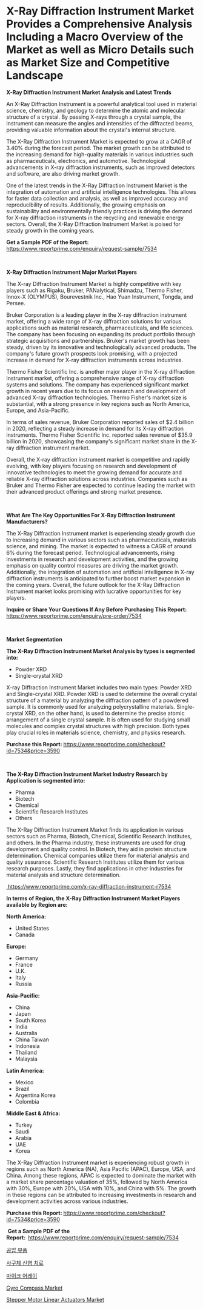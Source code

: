 <p><h1>X-Ray Diffraction Instrument Market Provides a Comprehensive Analysis Including a Macro Overview of the Market as well as Micro Details such as Market Size and Competitive Landscape</h1></p><p><strong>X-Ray Diffraction Instrument Market Analysis and Latest Trends</strong></p>
<p><p>An X-Ray Diffraction Instrument is a powerful analytical tool used in material science, chemistry, and geology to determine the atomic and molecular structure of a crystal. By passing X-rays through a crystal sample, the instrument can measure the angles and intensities of the diffracted beams, providing valuable information about the crystal's internal structure.</p><p>The X-Ray Diffraction Instrument Market is expected to grow at a CAGR of 3.40% during the forecast period. The market growth can be attributed to the increasing demand for high-quality materials in various industries such as pharmaceuticals, electronics, and automotive. Technological advancements in X-ray diffraction instruments, such as improved detectors and software, are also driving market growth.</p><p>One of the latest trends in the X-Ray Diffraction Instrument Market is the integration of automation and artificial intelligence technologies. This allows for faster data collection and analysis, as well as improved accuracy and reproducibility of results. Additionally, the growing emphasis on sustainability and environmentally friendly practices is driving the demand for X-ray diffraction instruments in the recycling and renewable energy sectors. Overall, the X-Ray Diffraction Instrument Market is poised for steady growth in the coming years.</p></p>
<p><strong>Get a Sample PDF of the Report:&nbsp;</strong> <a href="https://www.reportprime.com/enquiry/request-sample/7534">https://www.reportprime.com/enquiry/request-sample/7534</a></p>
<p>&nbsp;</p>
<p><strong>X-Ray Diffraction Instrument Major Market Players</strong></p>
<p><p>The X-ray Diffraction Instrument Market is highly competitive with key players such as Rigaku, Bruker, PANalytical, Shimadzu, Thermo Fisher, Innox-X (OLYMPUS), Bourevestnik Inc., Hao Yuan Instrument, Tongda, and Persee. </p><p>Bruker Corporation is a leading player in the X-ray diffraction instrument market, offering a wide range of X-ray diffraction solutions for various applications such as material research, pharmaceuticals, and life sciences. The company has been focusing on expanding its product portfolio through strategic acquisitions and partnerships. Bruker's market growth has been steady, driven by its innovative and technologically advanced products. The company's future growth prospects look promising, with a projected increase in demand for X-ray diffraction instruments across industries.</p><p>Thermo Fisher Scientific Inc. is another major player in the X-ray diffraction instrument market, offering a comprehensive range of X-ray diffraction systems and solutions. The company has experienced significant market growth in recent years due to its focus on research and development of advanced X-ray diffraction technologies. Thermo Fisher's market size is substantial, with a strong presence in key regions such as North America, Europe, and Asia-Pacific.</p><p>In terms of sales revenue, Bruker Corporation reported sales of $2.4 billion in 2020, reflecting a steady increase in demand for its X-ray diffraction instruments. Thermo Fisher Scientific Inc. reported sales revenue of $35.9 billion in 2020, showcasing the company's significant market share in the X-ray diffraction instrument market.</p><p>Overall, the X-ray diffraction instrument market is competitive and rapidly evolving, with key players focusing on research and development of innovative technologies to meet the growing demand for accurate and reliable X-ray diffraction solutions across industries. Companies such as Bruker and Thermo Fisher are expected to continue leading the market with their advanced product offerings and strong market presence.</p></p>
<p>&nbsp;</p>
<p><strong>What Are The Key Opportunities For X-Ray Diffraction Instrument Manufacturers?</strong></p>
<p><p>The X-Ray Diffraction Instrument market is experiencing steady growth due to increasing demand in various sectors such as pharmaceuticals, materials science, and mining. The market is expected to witness a CAGR of around 6% during the forecast period. Technological advancements, rising investments in research and development activities, and the growing emphasis on quality control measures are driving the market growth. Additionally, the integration of automation and artificial intelligence in X-ray diffraction instruments is anticipated to further boost market expansion in the coming years. Overall, the future outlook for the X-Ray Diffraction Instrument market looks promising with lucrative opportunities for key players.</p></p>
<p><strong>Inquire or Share Your Questions If Any Before Purchasing This Report:</strong> <a href="https://www.reportprime.com/enquiry/pre-order/7534">https://www.reportprime.com/enquiry/pre-order/7534</a></p>
<p>&nbsp;</p>
<p><strong>Market Segmentation</strong></p>
<p><strong>The X-Ray Diffraction Instrument Market Analysis by types is segmented into:</strong></p>
<p><ul><li>Powder XRD</li><li>Single-crystal XRD</li></ul></p>
<p><p>X-ray Diffraction Instrument Market includes two main types: Powder XRD and Single-crystal XRD. Powder XRD is used to determine the overall crystal structure of a material by analyzing the diffraction pattern of a powdered sample. It is commonly used for analyzing polycrystalline materials. Single-crystal XRD, on the other hand, is used to determine the precise atomic arrangement of a single crystal sample. It is often used for studying small molecules and complex crystal structures with high precision. Both types play crucial roles in materials science, chemistry, and physics research.</p></p>
<p><strong>Purchase this Report:&nbsp;</strong><a href="https://www.reportprime.com/checkout?id=7534&price=3590">https://www.reportprime.com/checkout?id=7534&price=3590</a></p>
<p>&nbsp;</p>
<p><strong>The X-Ray Diffraction Instrument Market Industry Research by Application is segmented into:</strong></p>
<p><ul><li>Pharma</li><li>Biotech</li><li>Chemical</li><li>Scientific Research Institutes</li><li>Others</li></ul></p>
<p><p>The X-Ray Diffraction Instrument Market finds its application in various sectors such as Pharma, Biotech, Chemical, Scientific Research Institutes, and others. In the Pharma industry, these instruments are used for drug development and quality control. In Biotech, they aid in protein structure determination. Chemical companies utilize them for material analysis and quality assurance. Scientific Research Institutes utilize them for various research purposes. Lastly, they find applications in other industries for material analysis and structure determination.</p></p>
<p><a href="https://www.reportprime.com/x-ray-diffraction-instrument-r7534">&nbsp;https://www.reportprime.com/x-ray-diffraction-instrument-r7534</a></p>
<p><strong>In terms of Region, the X-Ray Diffraction Instrument Market Players available by Region are:</strong></p>
<p>
    <p> <strong> North America: </strong>
        <ul>
            <li>United States</li>
            <li>Canada</li>
        </ul>
        </p> 
    <p> <strong> Europe: </strong>
        <ul>
            <li>Germany</li>
            <li>France</li>
            <li>U.K.</li>
            <li>Italy</li>
            <li>Russia</li>
        </ul>
        </p> 
    <p> <strong> Asia-Pacific: </strong>
        <ul>
            <li>China</li>
            <li>Japan</li>
            <li>South Korea</li>
            <li>India</li>
            <li>Australia</li>
            <li>China Taiwan</li>
            <li>Indonesia</li>
            <li>Thailand</li>
            <li>Malaysia</li>
        </ul>
        </p> 
    <p> <strong> Latin America: </strong>
        <ul>
            <li>Mexico</li>
            <li>Brazil</li>
            <li>Argentina Korea</li>
            <li>Colombia</li>
        </ul>
        </p> 
    <p> <strong> Middle East & Africa: </strong>
        <ul>
            <li>Turkey</li>
            <li>Saudi</li>
            <li>Arabia</li>
            <li>UAE</li>
            <li>Korea</li>
        </ul>
    </p>
    </p>
<p><p>The X-Ray Diffraction Instrument market is experiencing robust growth in regions such as North America (NA), Asia Pacific (APAC), Europe, USA, and China. Among these regions, APAC is expected to dominate the market with a market share percentage valuation of 35%, followed by North America with 30%, Europe with 20%, USA with 10%, and China with 5%. The growth in these regions can be attributed to increasing investments in research and development activities across various industries.</p></p>
<p><strong>Purchase this Report: </strong><a href="https://www.reportprime.com/checkout?id=7534&price=3590">https://www.reportprime.com/checkout?id=7534&price=3590</a></p>
<p>&nbsp;<strong>Get a Sample PDF of the Report:&nbsp;&nbsp;</strong><a href="https://www.reportprime.com/enquiry/request-sample/7534">https://www.reportprime.com/enquiry/request-sample/7534</a></p>
<p><strong></strong></p>
<p><p><a href="https://github.com/akzkkws047661437/Market-Research-Report-List-3/blob/main/600841472085.md">공압 부품</a></p><p><a href="https://medium.com/@seblakkw1_23574/%EA%B8%80%EB%A1%9C%EB%A9%94%EB%A3%B0%EB%A1%A0%ED%91%B8%EB%9D%BC%EC%9D%B4%ED%8A%B8%EB%A6%AC%EC%8A%A4-%EC%B9%98%EB%A3%8C-%EC%8B%9C%EC%9E%A5-2024%EB%85%84-2031%EB%85%84-%EA%B8%80%EB%A1%9C%EB%B2%8C-%EB%B0%8F-%EC%A7%80%EC%97%AD-%EB%B6%84%EC%84%9D-d7427a44e31e">사구체 신염 치료</a></p><p><a href="https://github.com/vsckjg50460/Market-Research-Report-List-3/blob/main/714734472182.md">마이크 어레이</a></p><p><a href="https://github.com/ChiragRp1/Market-Research-Report-List-5/blob/main/gyro-compass-market.md">Gyro Compass Market</a></p><p><a href="https://github.com/rakibtthstu9900/Market-Research-Report-List-1/blob/main/stepper-motor-linear-actuators-market.md">Stepper Motor Linear Actuators Market</a></p></p>